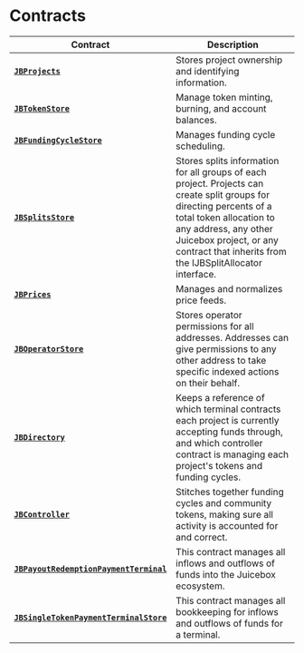 # Contracts

| Contract                                                                           | Description                                                                                                                                                                                                                                                   |
| ---------------------------------------------------------------------------------- | ------------------------------------------------------------------------------------------------------------------------------------------------------------------------------------------------------------------------------------------------------------- |
| [**`JBProjects`**](/api/contracts/jbprojects/README.md)                                                    | Stores project ownership and identifying information.                                                                     |
| [**`JBTokenStore`**](/api/contracts/jbtokenstore/README.md)                                             | Manage token minting, burning, and account balances.                                                                                                                                         |
| [**`JBFundingCycleStore`**](/api/contracts/jbfundingcyclestore/README.md)                                  | Manages funding cycle scheduling.                                                                                                                                                                                    |
| [**`JBSplitsStore`**](/api/contracts/jbsplitsstore/README.md)                                                | Stores splits information for all groups of each project. Projects can create split groups for directing percents of a total token allocation to any address, any other Juicebox project, or any contract that inherits from the IJBSplitAllocator interface. |
| [**`JBPrices`**](/api/contracts/jbprices/README.md)                                                        | Manages and normalizes price feeds.                                                                                                                                                                                                                           |
| [**`JBOperatorStore`**](/api/contracts/jboperatorstore/README.md)                                          | Stores operator permissions for all addresses. Addresses can give permissions to any other address to take specific indexed actions on their behalf.                                                                                                          |
| [**`JBDirectory`**](/api/contracts/jbdirectory/README.md)                                                  | Keeps a reference of which terminal contracts each project is currently accepting funds through, and which controller contract is managing each project's tokens and funding cycles.                                                                          |
| [**`JBController`**](/api/contracts/or-controllers/jbcontroller/README.md)                                 | Stitches together funding cycles and community tokens, making sure all activity is accounted for and correct.                                                                                                                                                 |
| [**`JBPayoutRedemptionPaymentTerminal`**](/api/contracts/or-abstract/jbpayoutredemptionpaymentterminal/README.md)           | This contract manages all inflows and outflows of funds into the Juicebox ecosystem.                                                                                                                                                                          |
| [**`JBSingleTokenPaymentTerminalStore`**](/api/contracts/jbsingletokenpaymentterminalstore/README.md) | This contract manages all bookkeeping for inflows and outflows of funds for a terminal.                                                                                                                                                                                            |

